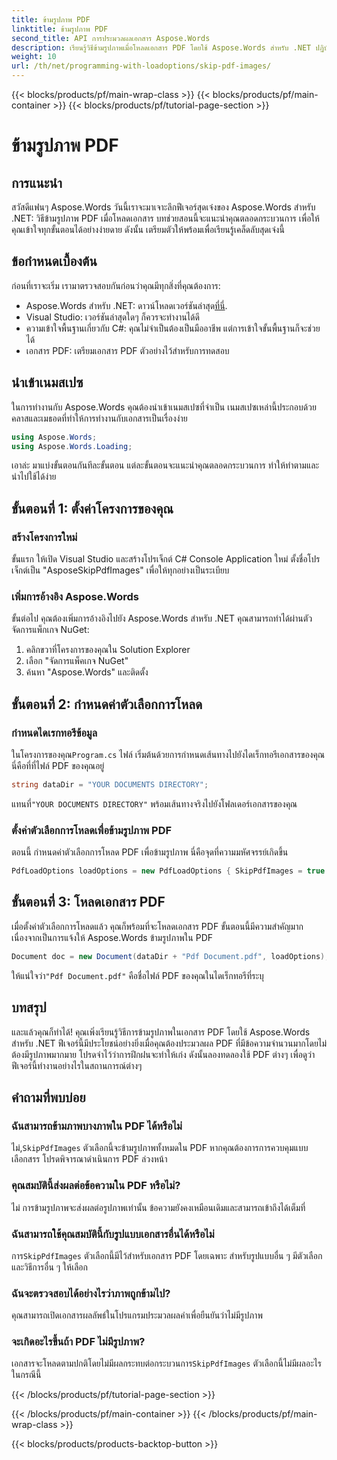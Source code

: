 ```yaml
---
title: ข้ามรูปภาพ PDF
linktitle: ข้ามรูปภาพ PDF
second_title: API การประมวลผลเอกสาร Aspose.Words
description: เรียนรู้วิธีข้ามรูปภาพเมื่อโหลดเอกสาร PDF โดยใช้ Aspose.Words สำหรับ .NET ปฏิบัติตามคำแนะนำทีละขั้นตอนนี้เพื่อการแยกข้อความอย่างราบรื่น
weight: 10
url: /th/net/programming-with-loadoptions/skip-pdf-images/
---
```


{{< blocks/products/pf/main-wrap-class >}}
{{< blocks/products/pf/main-container >}}
{{< blocks/products/pf/tutorial-page-section >}}

# ข้ามรูปภาพ PDF

## การแนะนำ

สวัสดีแฟนๆ Aspose.Words วันนี้เราจะมาเจาะลึกฟีเจอร์สุดเจ๋งของ Aspose.Words สำหรับ .NET: วิธีข้ามรูปภาพ PDF เมื่อโหลดเอกสาร บทช่วยสอนนี้จะแนะนำคุณตลอดกระบวนการ เพื่อให้คุณเข้าใจทุกขั้นตอนได้อย่างง่ายดาย ดังนั้น เตรียมตัวให้พร้อมเพื่อเรียนรู้เคล็ดลับสุดเจ๋งนี้

## ข้อกำหนดเบื้องต้น

ก่อนที่เราจะเริ่ม เรามาตรวจสอบกันก่อนว่าคุณมีทุกสิ่งที่คุณต้องการ:

-  Aspose.Words สำหรับ .NET: ดาวน์โหลดเวอร์ชันล่าสุด[ที่นี่](https://releases.aspose.com/words/net/).
- Visual Studio: เวอร์ชันล่าสุดใดๆ ก็ควรจะทำงานได้ดี
- ความเข้าใจพื้นฐานเกี่ยวกับ C#: คุณไม่จำเป็นต้องเป็นมืออาชีพ แต่การเข้าใจขั้นพื้นฐานก็จะช่วยได้
- เอกสาร PDF: เตรียมเอกสาร PDF ตัวอย่างไว้สำหรับการทดสอบ

## นำเข้าเนมสเปซ

ในการทำงานกับ Aspose.Words คุณต้องนำเข้าเนมสเปซที่จำเป็น เนมสเปซเหล่านี้ประกอบด้วยคลาสและเมธอดที่ทำให้การทำงานกับเอกสารเป็นเรื่องง่าย

```csharp
using Aspose.Words;
using Aspose.Words.Loading;
```

เอาล่ะ มาแบ่งขั้นตอนกันทีละขั้นตอน แต่ละขั้นตอนจะแนะนำคุณตลอดกระบวนการ ทำให้ทำตามและนำไปใช้ได้ง่าย

## ขั้นตอนที่ 1: ตั้งค่าโครงการของคุณ

### สร้างโครงการใหม่

ขั้นแรก ให้เปิด Visual Studio และสร้างโปรเจ็กต์ C# Console Application ใหม่ ตั้งชื่อโปรเจ็กต์เป็น "AsposeSkipPdfImages" เพื่อให้ทุกอย่างเป็นระเบียบ

### เพิ่มการอ้างอิง Aspose.Words

ขั้นต่อไป คุณต้องเพิ่มการอ้างอิงไปยัง Aspose.Words สำหรับ .NET คุณสามารถทำได้ผ่านตัวจัดการแพ็กเกจ NuGet:

1. คลิกขวาที่โครงการของคุณใน Solution Explorer
2. เลือก "จัดการแพ็คเกจ NuGet"
3. ค้นหา "Aspose.Words" และติดตั้ง

## ขั้นตอนที่ 2: กำหนดค่าตัวเลือกการโหลด

### กำหนดไดเรกทอรีข้อมูล

 ในโครงการของคุณ`Program.cs` ไฟล์ เริ่มต้นด้วยการกำหนดเส้นทางไปยังไดเร็กทอรีเอกสารของคุณ นี่คือที่ที่ไฟล์ PDF ของคุณอยู่

```csharp
string dataDir = "YOUR DOCUMENTS DIRECTORY";
```

 แทนที่`"YOUR DOCUMENTS DIRECTORY"` พร้อมเส้นทางจริงไปยังโฟลเดอร์เอกสารของคุณ

### ตั้งค่าตัวเลือกการโหลดเพื่อข้ามรูปภาพ PDF

ตอนนี้ กำหนดค่าตัวเลือกการโหลด PDF เพื่อข้ามรูปภาพ นี่คือจุดที่ความมหัศจรรย์เกิดขึ้น 

```csharp
PdfLoadOptions loadOptions = new PdfLoadOptions { SkipPdfImages = true };
```

## ขั้นตอนที่ 3: โหลดเอกสาร PDF

เมื่อตั้งค่าตัวเลือกการโหลดแล้ว คุณก็พร้อมที่จะโหลดเอกสาร PDF ขั้นตอนนี้มีความสำคัญมาก เนื่องจากเป็นการแจ้งให้ Aspose.Words ข้ามรูปภาพใน PDF

```csharp
Document doc = new Document(dataDir + "Pdf Document.pdf", loadOptions);
```

 ให้แน่ใจว่า`"Pdf Document.pdf"` คือชื่อไฟล์ PDF ของคุณในไดเร็กทอรีที่ระบุ

## บทสรุป

และแล้วคุณก็ทำได้! คุณเพิ่งเรียนรู้วิธีการข้ามรูปภาพในเอกสาร PDF โดยใช้ Aspose.Words สำหรับ .NET ฟีเจอร์นี้มีประโยชน์อย่างยิ่งเมื่อคุณต้องประมวลผล PDF ที่มีข้อความจำนวนมากโดยไม่ต้องมีรูปภาพมากมาย โปรดจำไว้ว่าการฝึกฝนจะทำให้เก่ง ดังนั้นลองทดลองใช้ PDF ต่างๆ เพื่อดูว่าฟีเจอร์นี้ทำงานอย่างไรในสถานการณ์ต่างๆ

## คำถามที่พบบ่อย

### ฉันสามารถข้ามภาพบางภาพใน PDF ได้หรือไม่

 ไม่,`SkipPdfImages` ตัวเลือกนี้จะข้ามรูปภาพทั้งหมดใน PDF หากคุณต้องการการควบคุมแบบเลือกสรร โปรดพิจารณาดำเนินการ PDF ล่วงหน้า

### คุณสมบัตินี้ส่งผลต่อข้อความใน PDF หรือไม่?

ไม่ การข้ามรูปภาพจะส่งผลต่อรูปภาพเท่านั้น ข้อความยังคงเหมือนเดิมและสามารถเข้าถึงได้เต็มที่

### ฉันสามารถใช้คุณสมบัตินี้กับรูปแบบเอกสารอื่นได้หรือไม่

 การ`SkipPdfImages` ตัวเลือกนี้มีไว้สำหรับเอกสาร PDF โดยเฉพาะ สำหรับรูปแบบอื่น ๆ มีตัวเลือกและวิธีการอื่น ๆ ให้เลือก

### ฉันจะตรวจสอบได้อย่างไรว่าภาพถูกข้ามไป?

คุณสามารถเปิดเอกสารผลลัพธ์ในโปรแกรมประมวลผลคำเพื่อยืนยันว่าไม่มีรูปภาพ

### จะเกิดอะไรขึ้นถ้า PDF ไม่มีรูปภาพ?

 เอกสารจะโหลดตามปกติโดยไม่มีผลกระทบต่อกระบวนการ`SkipPdfImages` ตัวเลือกนี้ไม่มีผลอะไรในกรณีนี้

{{< /blocks/products/pf/tutorial-page-section >}}

{{< /blocks/products/pf/main-container >}}
{{< /blocks/products/pf/main-wrap-class >}}

{{< blocks/products/products-backtop-button >}}
